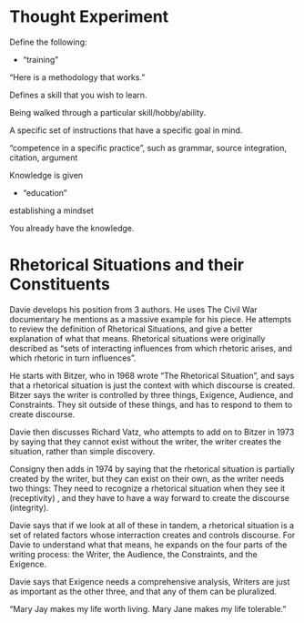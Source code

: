 # Thought Experiment

Define the following:

- “training”

“Here is a methodology that works.”

Defines a skill that you wish to learn. 

Being walked through a particular skill/hobby/ability.

A specific set of instructions that have a specific goal in mind.

“competence in a specific practice”, such as grammar, source integration, citation, argument

Knowledge is given

- “education”

establishing a mindset

You already have the knowledge.



# Rhetorical Situations and their Constituents

Davie develops his position from 3 authors. He uses The Civil War documentary he mentions as a massive example for his piece. He attempts to review the definition of Rhetorical Situations, and give a better explanation of what that means. Rhetorical situations were originally described as “sets of interacting influences from which rhetoric arises, and which rhetoric in turn influences”. 

He starts with Bitzer, who in 1968 wrote “The Rhetorical Situation”, and says that a rhetorical situation is just the context with which discourse is created. Bitzer says the writer is controlled by three things, Exigence, Audience, and Constraints. They sit outside of these things, and has to respond to them to create discourse. 

Davie then discusses Richard Vatz, who attempts to add on to Bitzer in 1973 by saying that they cannot exist without the writer, the writer creates the situation, rather than simple discovery. 

Consigny then adds in 1974 by saying that the rhetorical situation is partially created by the writer, but they can exist on their own, as the writer needs two things: They need to recognize a rhetorical situation when they see it (receptivity) , and they have to have a way forward to create the discourse  (integrity).

Davie says that if we look at all of these in tandem, a rhetorical situation is a set of related factors whose interraction creates and controls discourse. For Davie to understand what that means, he expands on the four parts of the writing process: the Writer, the Audience, the Constraints, and the Exigence. 

Davie says that Exigence needs a comprehensive analysis, Writers are just as important as the other three, and that any of them can be pluralized. 

“Mary Jay makes my life worth living. Mary Jane makes my life tolerable.” 